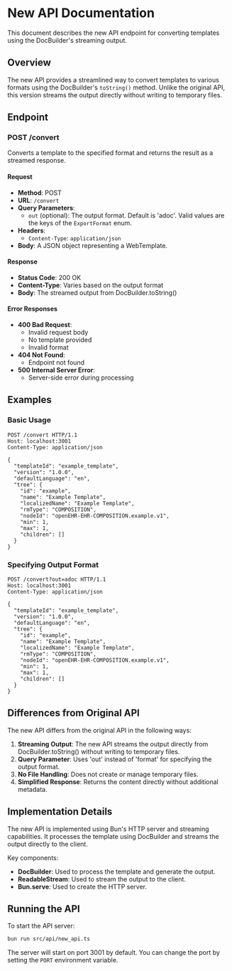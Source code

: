 # New API Documentation

This document describes the new API endpoint for converting templates using the DocBuilder's streaming output.

## Overview

The new API provides a streamlined way to convert templates to various formats using the DocBuilder's `toString()` method. Unlike the original API, this version streams the output directly without writing to temporary files.

## Endpoint

### POST /convert

Converts a template to the specified format and returns the result as a streamed response.

#### Request

- **Method**: POST
- **URL**: `/convert`
- **Query Parameters**:
  - `out` (optional): The output format. Default is 'adoc'. Valid values are the keys of the `ExportFormat` enum.
- **Headers**:
  - `Content-Type`: `application/json`
- **Body**: A JSON object representing a WebTemplate.

#### Response

- **Status Code**: 200 OK
- **Content-Type**: Varies based on the output format
- **Body**: The streamed output from DocBuilder.toString()

#### Error Responses

- **400 Bad Request**:
  - Invalid request body
  - No template provided
  - Invalid format
- **404 Not Found**:
  - Endpoint not found
- **500 Internal Server Error**:
  - Server-side error during processing

## Examples

### Basic Usage

```http
POST /convert HTTP/1.1
Host: localhost:3001
Content-Type: application/json

{
  "templateId": "example_template",
  "version": "1.0.0",
  "defaultLanguage": "en",
  "tree": {
    "id": "example",
    "name": "Example Template",
    "localizedName": "Example Template",
    "rmType": "COMPOSITION",
    "nodeId": "openEHR-EHR-COMPOSITION.example.v1",
    "min": 1,
    "max": 1,
    "children": []
  }
}
```

### Specifying Output Format

```http
POST /convert?out=adoc HTTP/1.1
Host: localhost:3001
Content-Type: application/json

{
  "templateId": "example_template",
  "version": "1.0.0",
  "defaultLanguage": "en",
  "tree": {
    "id": "example",
    "name": "Example Template",
    "localizedName": "Example Template",
    "rmType": "COMPOSITION",
    "nodeId": "openEHR-EHR-COMPOSITION.example.v1",
    "min": 1,
    "max": 1,
    "children": []
  }
}
```

## Differences from Original API

The new API differs from the original API in the following ways:

1. **Streaming Output**: The new API streams the output directly from DocBuilder.toString() without writing to temporary files.
2. **Query Parameter**: Uses 'out' instead of 'format' for specifying the output format.
3. **No File Handling**: Does not create or manage temporary files.
4. **Simplified Response**: Returns the content directly without additional metadata.

## Implementation Details

The new API is implemented using Bun's HTTP server and streaming capabilities. It processes the template using DocBuilder and streams the output directly to the client.

Key components:
- **DocBuilder**: Used to process the template and generate the output.
- **ReadableStream**: Used to stream the output to the client.
- **Bun.serve**: Used to create the HTTP server.

## Running the API

To start the API server:

```bash
bun run src/api/new_api.ts
```

The server will start on port 3001 by default. You can change the port by setting the `PORT` environment variable.
